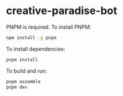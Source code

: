 # creative-paradise-bot

PNPM is required. To install PNPM:
```bash
npm install -g pnpm
```

To install dependencies:

```bash
pnpm install
```

To build and run:

```bash
pnpm assemble
pnpm dev
```

